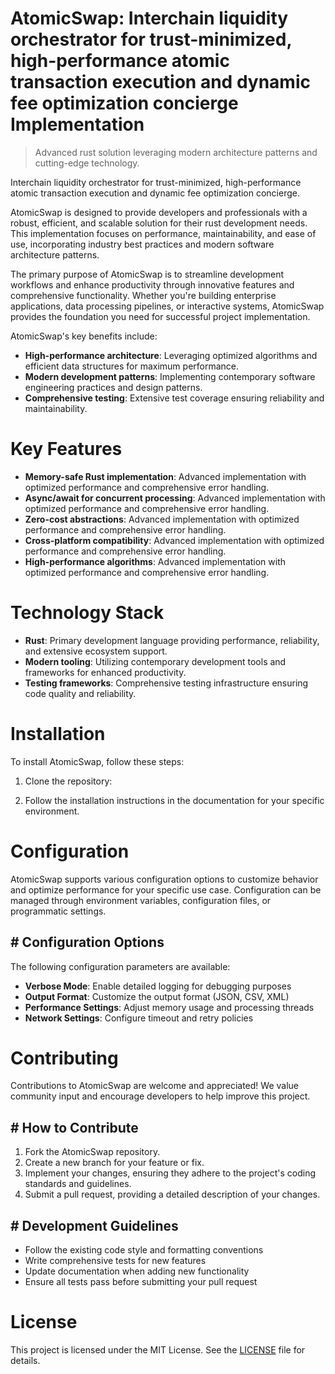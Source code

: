 <!-- fallback_AtomicSwap_20250803002826_96408 -->

# AtomicSwap: Interchain liquidity orchestrator for trust-minimized, high-performance atomic transaction execution and dynamic fee optimization concierge Implementation
> Advanced rust solution leveraging modern architecture patterns and cutting-edge technology.

Interchain liquidity orchestrator for trust-minimized, high-performance atomic transaction execution and dynamic fee optimization concierge.

AtomicSwap is designed to provide developers and professionals with a robust, efficient, and scalable solution for their rust development needs. This implementation focuses on performance, maintainability, and ease of use, incorporating industry best practices and modern software architecture patterns.

The primary purpose of AtomicSwap is to streamline development workflows and enhance productivity through innovative features and comprehensive functionality. Whether you're building enterprise applications, data processing pipelines, or interactive systems, AtomicSwap provides the foundation you need for successful project implementation.

AtomicSwap's key benefits include:

* **High-performance architecture**: Leveraging optimized algorithms and efficient data structures for maximum performance.
* **Modern development patterns**: Implementing contemporary software engineering practices and design patterns.
* **Comprehensive testing**: Extensive test coverage ensuring reliability and maintainability.

# Key Features

* **Memory-safe Rust implementation**: Advanced implementation with optimized performance and comprehensive error handling.
* **Async/await for concurrent processing**: Advanced implementation with optimized performance and comprehensive error handling.
* **Zero-cost abstractions**: Advanced implementation with optimized performance and comprehensive error handling.
* **Cross-platform compatibility**: Advanced implementation with optimized performance and comprehensive error handling.
* **High-performance algorithms**: Advanced implementation with optimized performance and comprehensive error handling.

# Technology Stack

* **Rust**: Primary development language providing performance, reliability, and extensive ecosystem support.
* **Modern tooling**: Utilizing contemporary development tools and frameworks for enhanced productivity.
* **Testing frameworks**: Comprehensive testing infrastructure ensuring code quality and reliability.

# Installation

To install AtomicSwap, follow these steps:

1. Clone the repository:


2. Follow the installation instructions in the documentation for your specific environment.

# Configuration

AtomicSwap supports various configuration options to customize behavior and optimize performance for your specific use case. Configuration can be managed through environment variables, configuration files, or programmatic settings.

## # Configuration Options

The following configuration parameters are available:

* **Verbose Mode**: Enable detailed logging for debugging purposes
* **Output Format**: Customize the output format (JSON, CSV, XML)
* **Performance Settings**: Adjust memory usage and processing threads
* **Network Settings**: Configure timeout and retry policies

# Contributing

Contributions to AtomicSwap are welcome and appreciated! We value community input and encourage developers to help improve this project.

## # How to Contribute

1. Fork the AtomicSwap repository.
2. Create a new branch for your feature or fix.
3. Implement your changes, ensuring they adhere to the project's coding standards and guidelines.
4. Submit a pull request, providing a detailed description of your changes.

## # Development Guidelines

* Follow the existing code style and formatting conventions
* Write comprehensive tests for new features
* Update documentation when adding new functionality
* Ensure all tests pass before submitting your pull request

# License

This project is licensed under the MIT License. See the [LICENSE](https://github.com/ludo53/AtomicSwap/blob/main/LICENSE) file for details.
